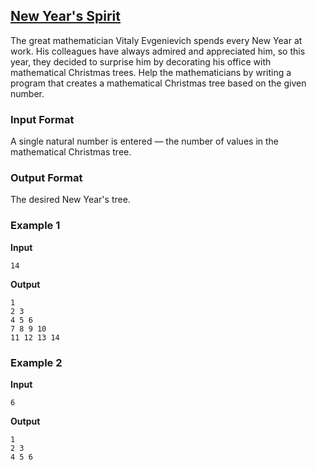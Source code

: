 ## [New Year's Spirit](../../../solutions/2.4/24_c.py)

The great mathematician Vitaly Evgenievich spends every New Year at work. His colleagues have always admired and appreciated him, so this year, they decided to surprise him by decorating his office with mathematical Christmas trees. Help the mathematicians by writing a program that creates a mathematical Christmas tree based on the given number.

### Input Format

A single natural number is entered — the number of values in the mathematical Christmas tree.

### Output Format

The desired New Year's tree.

### Example 1

**Input**
```plaintext
14
```

**Output**
```plaintext
1
2 3
4 5 6
7 8 9 10
11 12 13 14
```

### Example 2

**Input**
```plaintext
6
```

**Output**
```plaintext
1
2 3
4 5 6
```